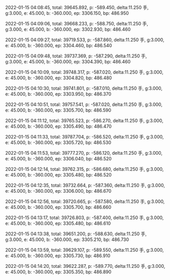 2022-01-15 04:08:45, total: 39645.892, p: -589.450, delta:11.250 手, g:3.000, e: 45.000, b: -360.000, ep: 3306.150, bp: 486.950

2022-01-15 04:09:06, total: 39668.233, p: -588.750, delta:11.250 手, g:3.000, e: 45.000, b: -360.000, ep: 3302.930, bp: 486.460

2022-01-15 04:09:27, total: 39719.533, p: -587.860, delta:11.250 手, g:3.000, e: 45.000, b: -360.000, ep: 3304.460, bp: 486.540

2022-01-15 04:09:48, total: 39737.369, p: -587.290, delta:11.250 手, g:3.000, e: 45.000, b: -360.000, ep: 3304.390, bp: 486.460

2022-01-15 04:10:09, total: 39748.317, p: -587.020, delta:11.250 手, g:3.000, e: 45.000, b: -360.000, ep: 3304.820, bp: 486.480

2022-01-15 04:10:30, total: 39741.801, p: -587.010, delta:11.250 手, g:3.000, e: 45.000, b: -360.000, ep: 3303.950, bp: 486.370

2022-01-15 04:10:51, total: 39757.541, p: -587.020, delta:11.250 手, g:3.000, e: 45.000, b: -360.000, ep: 3305.700, bp: 486.590

2022-01-15 04:11:12, total: 39765.523, p: -586.270, delta:11.250 手, g:3.000, e: 45.000, b: -360.000, ep: 3305.490, bp: 486.470

2022-01-15 04:11:33, total: 39787.704, p: -586.520, delta:11.250 手, g:3.000, e: 45.000, b: -360.000, ep: 3305.720, bp: 486.530

2022-01-15 04:11:53, total: 39777.270, p: -586.120, delta:11.250 手, g:3.000, e: 45.000, b: -360.000, ep: 3306.040, bp: 486.520

2022-01-15 04:12:14, total: 39762.315, p: -586.680, delta:11.250 手, g:3.000, e: 45.000, b: -360.000, ep: 3305.480, bp: 486.520

2022-01-15 04:12:35, total: 39732.664, p: -587.360, delta:11.250 手, g:3.000, e: 45.000, b: -360.000, ep: 3306.000, bp: 486.670

2022-01-15 04:12:56, total: 39720.665, p: -587.580, delta:11.250 手, g:3.000, e: 45.000, b: -360.000, ep: 3305.700, bp: 486.660

2022-01-15 04:13:17, total: 39726.803, p: -587.400, delta:11.250 手, g:3.000, e: 45.000, b: -360.000, ep: 3305.480, bp: 486.610

2022-01-15 04:13:38, total: 39651.200, p: -588.630, delta:11.250 手, g:3.000, e: 45.000, b: -360.000, ep: 3305.210, bp: 486.730

2022-01-15 04:13:59, total: 39629.107, p: -589.550, delta:11.250 手, g:3.000, e: 45.000, b: -360.000, ep: 3305.730, bp: 486.910

2022-01-15 04:14:20, total: 39622.287, p: -589.770, delta:11.250 手, g:3.000, e: 45.000, b: -360.000, ep: 3305.350, bp: 486.890